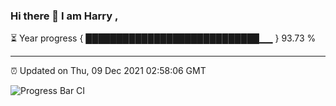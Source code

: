 ### Hi there 👋 I am Harry , 

⏳ Year progress { ████████████████████████████▁▁ } 93.73 %

---

⏰ Updated on Thu, 09 Dec 2021 02:58:06 GMT

![Progress Bar CI](https://github.com/duykhang68/duykhang68/workflows/Progress%20Bar%20CI/badge.svg)
